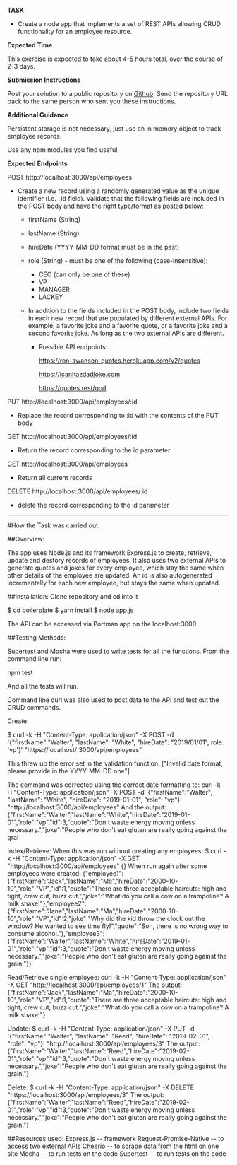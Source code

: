 **TASK**

- Create a node app that implements a set of REST APIs allowing CRUD functionality for an employee resource.

**Expected Time**

This exercise is expected to take about 4-5 hours total, over the course of 2-3 days.

**Submission Instructions**

Post your solution to a public repository on [Github](https://github.com/). Send the repository URL back to the same person who sent you these instructions.

**Additional Guidance**

Persistent storage is not necessary, just use an in memory object to track employee records.

Use any npm modules you find useful.

**Expected Endpoints**

POST http://localhost:3000/api/employees

- Create a new record using a randomly generated value as the unique identifier (i.e. _id field).  Validate that the following fields are included in the POST body and have the right type/format as posted below:
    - firstName (String)
    - lastName (String)
    - hireDate (YYYY-MM-DD format must be in the past)
    - role (String) - must be one of the following (case-insensitive):
        - CEO (can only be one of these)
        - VP
        - MANAGER
        - LACKEY

    - In addition to the fields included in the POST body, include two fields in each new record that are populated by different external APIs.  For example, a favorite joke and a favorite quote, or a favorite joke and a second favorite joke.  As long as the two external APIs are different.
        - Possible API endpoints:

            https://ron-swanson-quotes.herokuapp.com/v2/quotes

            https://icanhazdadjoke.com

            https://quotes.rest/qod

PUT http://localhost:3000/api/employees/:id

- Replace the record corresponding to :id with the contents of the PUT body


GET http://localhost:3000/api/employees/:id

- Return the record corresponding to the id parameter


GET http://localhost:3000/api/employees

- Return all current records


DELETE http://localhost:3000/api/employees/:id

- delete the record corresponding to the id parameter

----------------------------------
#How the Task was carried out: 

##Overview:

The app uses Node.js and its framework Express.js to create, retrieve, update and destory records of employees. It also uses two external APIs to generate quotes and jokes for every employee, which stay the same when other details of the employee are updated. An id is also autogenerated incrementally for each new employee, but stays the same when updated. 

##Installation:
Clone repository and cd into it

$ cd boilerplate
$ yarn install
$ node app.js


The API can be accessed via Portman app on the localhost:3000

##Testing Methods:

Supertest and Mocha were used to write tests for all the functions.
From the command line run:

npm test

And all the tests will run. 

Command line curl was also used to post data to the API and test out the CRUD commands.  

Create:

$ curl -k -H "Content-Type: application/json" -X POST -d '{"firstName":"Walter", "lastName": "White", "hireDate": "2019/01/01", role: 'vp'}' "https://localhost/:3000/api/employees"

This threw up the error set in the validation function: 
["Invalid date format, please provide in the YYYY-MM-DD one"]

The command was corrected using the correct date formatting to: 
curl -k -H "Content-Type: application/json" -X POST -d '{"firstName":"Walter", "lastName": "White", "hireDate": "2019-01-01", "role": "vp"}' "http://localhost:3000/api/employees"
And the output:
{"firstName":"Walter","lastName":"White","hireDate":"2019-01-01","role":"vp","id":3,"quote":"Don't waste energy moving unless necessary.","joke":"People who don't eat gluten are really going against the grai

Index/Retrieve:
When this was run without creating any employees:
$ curl -k -H "Content-Type: application/json" -X GET "http://localhost:3000/api/employees"
{}
When run again after some employees were created:
{"employee1":{"firstName":"Jack","lastName":"Ma","hireDate":"2000-10-10","role":"VP","id":1,"quote":"There are three acceptable haircuts: high and tight, crew cut, buzz cut.","joke":"What do you call a cow on a trampoline? A milk shake!"},"employee2":{"firstName":"Jane","lastName":"Ma","hireDate":"2000-10-10","role":"VP","id":2,"joke":"Why did the kid throw the clock out the window? He wanted to see time fly!","quote":"Son, there is no wrong way to consume alcohol."},"employee3":{"firstName":"Walter","lastName":"White","hireDate":"2019-01-01","role":"vp","id":3,"quote":"Don't waste energy moving unless necessary.","joke":"People who don't eat gluten are really going against the grain."}}

Read/Retrieve single employee:
curl -k -H "Content-Type: application/json" -X GET "http://localhost:3000/api/employees/1"
The output:
{"firstName":"Jack","lastName":"Ma","hireDate":"2000-10-10","role":"VP","id":1,"quote":"There are three acceptable haircuts: high and tight, crew cut, buzz cut.","joke":"What do you call a cow on a trampoline? A milk shake!"}
 
 
Update:
$ curl -k -H "Content-Type: application/json" -X PUT -d '{"firstName":"Walter", "lastName": "Reed", "hireDate": "2019-02-01", "role": "vp"}' "http://localhost:3000/api/employees/3"
The output: 
{"firstName":"Walter","lastName":"Reed","hireDate":"2019-02-01","role":"vp","id":3,"quote":"Don't waste energy moving unless necessary.","joke":"People who don't eat gluten are really going against the grain."}
 
Delete:
$ curl -k -H "Content-Type: application/json" -X DELETE "https://localhost:3000/api/employees/3"
The output:
{"firstName":"Walter","lastName":"Reed","hireDate":"2019-02-01","role":"vp","id":3,"quote":"Don't waste energy moving unless necessary.","joke":"People who don't eat gluten are really going against the grain."}

##Resources used:
Express.js -- framework
Request-Promise-Native -- to access two external APIs
Cheerio -- to scrape data from the html on one site
Mocha -- to run tests on the code
Supertest -- to run tests on the code
